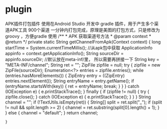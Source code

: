 # plugin
APK插件打包插件
使用在Android Studio 开发中 gradle 插件，用于产生多个渠道APK工具
900个渠道 一分钟内打包完成，原理是美图的打包方式，只是修改为groovy ，方便gradle 使用
   /**
     * APK  获取渠道号方法
     * @param context
     * @return
     */
    private static String getChannelFromApk(Context context) {
        long startTime = System.currentTimeMillis();
        //从apk包中获取
        ApplicationInfo appinfo = context.getApplicationInfo();
        String sourceDir = appinfo.sourceDir;
        //默认放在meta-inf/里， 所以需要再拼接一下
        String key = "META-INF/channel";
        String ret = "";
        ZipFile zipfile = null;
        try {
            zipfile = new ZipFile(sourceDir);
            Enumeration<?> entries = zipfile.entries();
            while (entries.hasMoreElements()) {
                ZipEntry entry = ((ZipEntry) entries.nextElement());
                String entryName = entry.getName();
                if (entryName.startsWith(key)) {
                    ret = entryName;
                    break;
                }
            }
        } catch (IOException e) {
            e.printStackTrace();
        } finally {
            if (zipfile != null) {
                try {
                    zipfile.close();
                } catch (IOException e) {
                    e.printStackTrace();
                }
            }
        }
        String channel = "";
        if (!TextUtils.isEmpty(ret)) {
            String[] split = ret.split("_");
            if (split != null && split.length >= 2) {
                channel = ret.substring(split[0].length() + 1);
            }
        } else {
            channel = "default";
        }
        return channel;

    }
